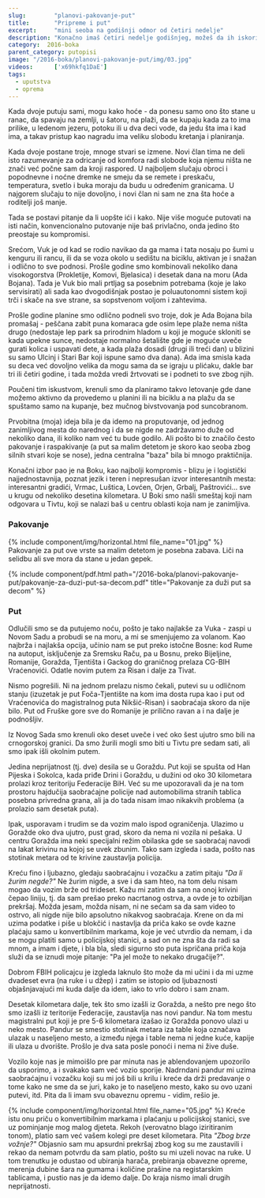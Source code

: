 ```yaml
---
slug:        "planovi-pakovanje-put"
title:       "Pripreme i put"
excerpt:     "mini seoba na godišnji odmor od četiri nedelje"
description: "Konačno imaš četiri nedelje godišnjeg, možeš da ih iskoristiš u cugu i možeš sebi da priuštiš da budeš negde toliko dugo. Ali imaš i živahnog dvogodišnjaka. Ide ti se na more, ali ti se ne sedi po 12 sati ispod suncobrana na plaži. Kako to sve pomiriti, kako se spakovati, šta poneti..."
category:  2016-boka
parent_category: putopisi
image: "/2016-boka/planovi-pakovanje-put/img/03.jpg"
videos:      ['x69hkfq1DaE']
tags:
  - uputstva
  - oprema  
---
```


Kada dvoje putuju sami, mogu kako hoće - da ponesu samo ono što stane u ranac, da spavaju na zemlji, u šatoru,
na plaži, da se kupaju kada za to ima prilike, u ledenom jezeru, potoku ili u dva deci vode, da jedu šta ima i 
kad ima, a takav pristup kao nagradu ima veliku slobodu kretanja i planiranja.

Kada dvoje postane troje, mnoge stvari se izmene. Novi član tima ne deli isto razumevanje za odricanje od
komfora radi slobode koja njemu ništa ne znači već počne sam da kroji raspored. U najboljem slučaju obroci
i popodnevne i noćne dremke ne smeju da se remete i preskaču, temperatura, svetlo i buka moraju da budu u
određenim granicama. U najgorem slučaju to nije dovoljno, i novi član ni sam ne zna šta hoće a roditelji
još manje.

Tada se postavi pitanje da li uopšte ići i kako. Nije više moguće putovati na isti način, konvencionalno
putovanje nije baš privlačno, onda jedino što preostaje su kompromisi.

Srećom, Vuk je od kad se rodio navikao da ga mama i tata nosaju po šumi u kenguru ili rancu, ili da se voza
okolo u sedištu na biciklu, aktivan je i snažan i odlično to sve podnosi. Prošle godine smo kombinovali nekoliko
dana visokogorstva (Prokletije, Komovi, Bjelasica) i desetak dana na moru (Ada Bojana). Tada je Vuk bio mali
prtljag sa posebnim potrebama (koje je lako servisirati) ali sada kao dvogodišnjak postao je poluautonomni 
sistem koji trči i skače na sve strane, sa sopstvenom voljom i zahtevima.

Prošle godine planine smo odlično podneli svo troje, dok je Ada Bojana bila promašaj - peščana zabit puna 
komaraca gde osim lepe plaže nema ništa drugo (nedostaje lep park sa prirodnim hladom u koji je moguće
skloniti se kada upekne sunce, nedostaje normalno šetalište gde je moguće uveče gurati kolica i uspavati
dete, a kada plaža dosadi (drugi ili treći dan) u blizini su samo Ulcinj i Stari Bar koji ispune samo dva
dana). Ada ima smisla kada su deca već dovoljno velika da mogu sama
da se igraju u plićaku, dakle bar tri ili četiri godine, i tada možda vredi žrtvovati se i podneti to sve
zbog njih. 

Poučeni tim iskustvom, krenuli smo da planiramo takvo letovanje gde dane možemo aktivno da provedemo u 
planini ili na biciklu a na plažu da se spuštamo samo na kupanje, bez mučnog bivstvovanja pod suncobranom.

Prvobitna (moja) ideja bila je da idemo na proputovanje, od jednog zanimljivog mesta do narednog i da se nigde
ne zadržavamo duže od nekoliko dana, ili koliko nam već tu bude godilo. Ali pošto bi to značilo često 
pakovanje i raspakivanje (a put sa malim detetom je skoro kao seoba zbog silnih stvari koje se nose), jedna
centralna "baza" bila bi mnogo praktičnija.

Konačni izbor pao je na Boku, kao najbolji kompromis - blizu je i logistički najjednostavnija, poznat jezik
i teren i nepresušan izvor interesantnih mesta: interesantni gradići, Vrmac, Luštica, Lovćen, Orjen, Grbalj, Paštrovići... 
sve u krugu od nekoliko desetina kilometara. U Boki smo našli smeštaj koji nam odgovara u Tivtu, koji se nalazi
baš u centru oblasti koja nam je zanimljiva.

### Pakovanje

{% include component/img/horizontal.html file_name="01.jpg" %}
Pakovanje za put ove vrste sa malim detetom je posebna zabava. Liči na selidbu ali sve mora da stane u jedan 
gepek. 

{% include component/pdf.html path="/2016-boka/planovi-pakovanje-put/pakovanje-za-duzi-put-sa-decom.pdf" title="Pakovanje za duži put sa decom" %}

### Put

Odlučili smo se da putujemo noću, pošto je tako najlakše za Vuka - zaspi u Novom Sadu a probudi se na 
moru, a mi se smenjujemo za volanom. Kao najbrža i najlakša opcija, učinio nam se put preko istočne Bosne:
kod Rume na autoput, isključenje za Sremsku Raču, pa u Bosnu, preko Bijeljine, Romanije,
Goražda, Tjentišta i Gackog do graničnog prelaza CG-BIH Vraćenovići. Odatle novim putem za Risan i dalje za
Tivat.

Nismo pogrešili. Ni na jednom prelazu nismo čekali, putevi su u odličnom stanju (izuzetak je put 
Foča-Tjentište na kom ima dosta rupa kao i put od Vraćenovića do magistralnog puta Nikšić-Risan) i
saobraćaja skoro da nije bilo. Put od Fruške gore sve do Romanije je prilično ravan a i na dalje je
podnošljiv.

Iz Novog Sada smo krenuli oko deset uveče i već oko šest ujutro smo bili na crnogorskoj granici. Da smo žurili
mogli smo biti u Tivtu pre sedam sati, ali smo ipak išli okolnim putem.

Jedina neprijatnost (tj. dve) desila se u Goraždu. Put koji se spušta od Han Pijeska i Sokolca, kada priđe
Drini i Goraždu, u dužini od oko 30 kilometara prolazi kroz teritoriju Federacije BiH. Već su me upozoravali
da je na tom prostoru hajdučija saobraćajne policije nad automobilima stranih tablica posebna privredna 
grana, ali ja do tada nisam imao nikakvih problema (a prolazio sam desetak puta).

Ipak, usporavam i trudim se da vozim malo ispod ograničenja. Ulazimo u Goražde oko dva ujutro, pust grad,
skoro da nema ni vozila ni pešaka. U centru Goražda ima neki specijalni režim obilaska gde se saobraćaj
navodi na lakat krivinu na kojoj se uvek zbunim. Tako sam izgleda i sada, pošto nas stotinak metara
od te krivine zaustavlja policija.

Kreću fino i ljubazno, gledaju saobraćajnu i vozačku a zatim pitaju *"Da li žurim negde?"* Ne žurim nigde,
a sve i da sam hteo, na tom delu nisam mogao da vozim brže od trideset. Kažu mi zatim da sam na onoj krivini
čepao liniju, tj. da sam prešao preko nacrtanog ostrva, a ovde je to ozbiljan prekršaj. Možda jesam, možda
nisam, ni ne sećam sa da sam video to ostrvo, ali nigde nije bilo apsolutno nikakvog saobraćaja.
Krene on da mi uzima
podatke i piše u blokčić i nastavlja da priča kako se ovde kazne plaćaju samo u konvertibilnim markama, koje
je već utvrdio da nemam, i da se mogu platiti samo u policijskoj stanici, a sad on ne zna šta da radi sa mnom,
a imam i djete, i bla bla, sledi sigurno sto puta ispričana priča koja služi da se iznudi moje pitanje: "Pa jel
može to nekako drugačije?".

Dobrom FBIH policajcu je izgleda laknulo što može da mi učini i da mi uzme dvadeset evra (na ruke i u džep) i
zatim se istopio od ljubaznosti objašnjavajući mi kuda dalje da idem, iako to vrlo dobro i sam znam.

Desetak kilometara dalje, tek što smo izašli iz Goražda, a nešto pre nego što smo izašli iz teritorije 
Federacije, zaustavlja nas novi pandur. Na tom mestu magistralni put koji je pre 5-6 kilometara izašao iz 
Goražda ponovo ulazi u neko mesto. Pandur se smestio stotinak metara iza table koja označava ulazak u
naseljeno mesto, a između njega i table nema ni jedne kuće, kapije ili ulaza u dvorište. Prošlo je dva sata
posle ponoći i nema ni žive duše.

Vozilo koje nas je mimoišlo pre par minuta nas je ablendovanjem upozorilo da usporimo, a i svakako sam već 
vozio sporije. Nadrndani pandur mi uzima saobraćajnu i vozačku koji su mi još bili u krilu i kreće da drži
predavanje o tome kako ne sme da se juri, kako je to naseljeno mesto, kako su ovo uzani putevi, itd. Pita
da li imam svu obaveznu opremu - vidim, rešio je. 

{% include component/img/horizontal.html file_name="05.jpg" %}
Kreće istu onu priču o konvertibilnim markama i plaćanju u policijskoj stanici, sve uz pominjanje mog malog
djeteta. Rekoh (verovatno blago iziritiranim tonom), platio sam već vašem kolegi pre deset kilometara. Pita
*"Zbog brze vožnje?"* Objasnio sam mu apsurdni prekršaj zbog kog su me zaustavili i rekao da nemam potvrdu
da sam platio, pošto su mi uzeli novac na ruke. U tom trenutku je odustao od ubiranja harača, prebiranja 
obavezne opreme, merenja dubine šara na gumama i količine prašine na registarskim tablicama, i pustio nas je
da idemo dalje. Do kraja nismo imali drugih neprijatnosti.
